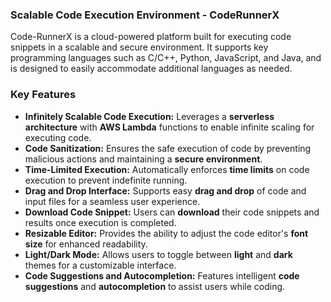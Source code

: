 ### Scalable Code Execution Environment - CodeRunnerX

Code-RunnerX is a cloud-powered platform built for executing code snippets in a scalable and secure environment. It supports key programming languages such as C/C++, Python, JavaScript, and Java, and is designed to easily accommodate additional languages as needed.

### Key Features

- **Infinitely Scalable Code Execution:** Leverages a **serverless architecture** with **AWS Lambda** functions to enable infinite scaling for executing code.
- **Code Sanitization:** Ensures the safe execution of code by preventing malicious actions and maintaining a **secure environment**.
- **Time-Limited Execution:** Automatically enforces **time limits** on code execution to prevent indefinite running.
- **Drag and Drop Interface:** Supports easy **drag and drop** of code and input files for a seamless user experience.
- **Download Code Snippet:** Users can **download** their code snippets and results once execution is completed.
- **Resizable Editor:** Provides the ability to adjust the code editor's **font size** for enhanced readability.
- **Light/Dark Mode:** Allows users to toggle between **light** and **dark** themes for a customizable interface.
- **Code Suggestions and Autocompletion:** Features intelligent **code suggestions** and **autocompletion** to assist users while coding.
